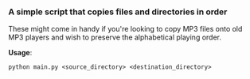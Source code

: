 ### A simple script that copies files and directories in order

These might come in handy if you're looking to copy MP3 files onto old MP3 players and wish to preserve the alphabetical playing order.

**Usage**:

`python main.py <source_directory> <destination_directory>`
